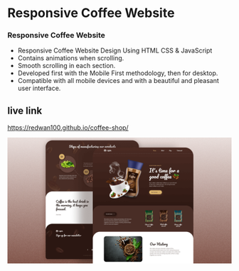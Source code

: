 # Responsive Coffee Website
### Responsive Coffee Website

- Responsive Coffee Website Design Using HTML CSS & JavaScript
- Contains animations when scrolling.
- Smooth scrolling in each section.
- Developed first with the Mobile First methodology, then for desktop.
- Compatible with all mobile devices and with a beautiful and pleasant user interface.
## live link
https://redwan100.github.io/coffee-shop/

![preview img](/preview.png)
